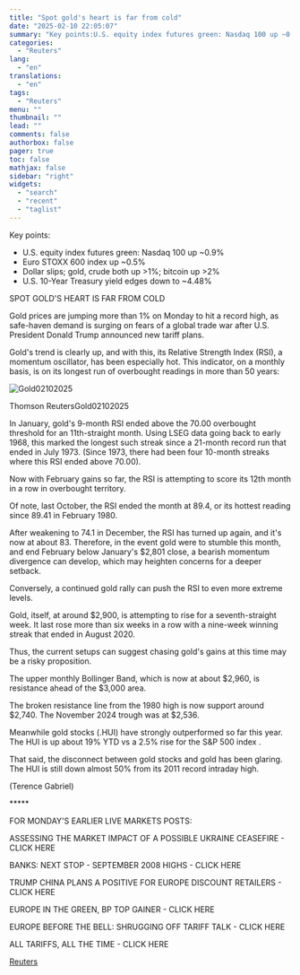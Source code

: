 ```yaml
---
title: "Spot gold's heart is far from cold"
date: "2025-02-10 22:05:07"
summary: "Key points:U.S. equity index futures green: Nasdaq 100 up ~0.9%Euro STOXX 600 index up ~0.5%Dollar slips; gold, crude both up &gt;1%; bitcoin up &gt;2%U.S. 10-Year Treasury yield edges down to ~4.48%SPOT GOLD'S HEART IS FAR FROM COLDGold prices are jumping more than 1% on Monday to hit a record high,..."
categories:
  - "Reuters"
lang:
  - "en"
translations:
  - "en"
tags:
  - "Reuters"
menu: ""
thumbnail: ""
lead: ""
comments: false
authorbox: false
pager: true
toc: false
mathjax: false
sidebar: "right"
widgets:
  - "search"
  - "recent"
  - "taglist"
---
```


Key points:

* U.S. equity index futures green: Nasdaq 100 up ~0.9%
* Euro STOXX 600 index up ~0.5%
* Dollar slips; gold, crude both up >1%; bitcoin up >2%
* U.S. 10-Year Treasury yield edges down to ~4.48%

SPOT GOLD'S HEART IS FAR FROM COLD

Gold prices are jumping more than 1% on Monday to hit a record high, as safe-haven demand is surging on fears of a global trade war after U.S. President Donald Trump announced new tariff plans.

Gold's trend is clearly up, and with this, its Relative Strength Index (RSI), a momentum oscillator, has been especially hot. This indicator, on a monthly basis, is on its longest run of overbought readings in more than 50 years:

![Gold02102025](https://s3.tradingview.com/news/image/tag:reuters.com,2025:newsml_L1N3P10DJ-c6c3bca753666833c34584c36f796d5c-resized.jpeg)

Thomson ReutersGold02102025



In January, gold's 9-month RSI ended above the 70.00 overbought threshold for an 11th-straight month. Using LSEG data going back to early 1968, this marked the longest such streak since a 21-month record run that ended in July 1973. (Since 1973, there had been four 10-month streaks where this RSI ended above 70.00).

Now with February gains so far, the RSI is attempting to score its 12th month in a row in overbought territory.

Of note, last October, the RSI ended the month at 89.4, or its hottest reading since 89.41 in February 1980.

After weakening to 74.1 in December, the RSI has turned up again, and it's now at about 83. Therefore, in the event gold were to stumble this month, and end February below January's $2,801 close, a bearish momentum divergence can develop, which may heighten concerns for a deeper setback.

Conversely, a continued gold rally can push the RSI to even more extreme levels.

Gold, itself, at around $2,900, is attempting to rise for a seventh-straight week. It last rose more than six weeks in a row with a nine-week winning streak that ended in August 2020.

Thus, the current setups can suggest chasing gold's gains at this time may be a risky proposition.

The upper monthly Bollinger Band, which is now at about $2,960, is resistance ahead of the $3,000 area.

The broken resistance line from the 1980 high is now support around $2,740. The November 2024 trough was at $2,536.

Meanwhile gold stocks (.HUI) have strongly outperformed so far this year. The HUI is up about 19% YTD vs a 2.5% rise for the S&P 500 index .

That said, the disconnect between gold stocks and gold has been glaring. The HUI is still down almost 50% from its 2011 record intraday high.

(Terence Gabriel)

\*\*\*\*\*

FOR MONDAY'S EARLIER LIVE MARKETS POSTS:

ASSESSING THE MARKET IMPACT OF A POSSIBLE UKRAINE CEASEFIRE - CLICK HERE

BANKS: NEXT STOP - SEPTEMBER 2008 HIGHS - CLICK HERE

TRUMP CHINA PLANS A POSITIVE FOR EUROPE DISCOUNT RETAILERS - CLICK HERE

EUROPE IN THE GREEN, BP TOP GAINER - CLICK HERE

EUROPE BEFORE THE BELL: SHRUGGING OFF TARIFF TALK - CLICK HERE

ALL TARIFFS, ALL THE TIME - CLICK HERE

[Reuters](https://www.tradingview.com/news/reuters.com,2025:newsml_L1N3P10DJ:0-spot-gold-s-heart-is-far-from-cold/)

